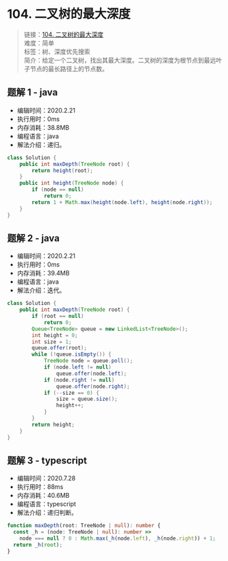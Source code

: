 # 104. 二叉树的最大深度

> 链接：[104. 二叉树的最大深度](https://leetcode-cn.com/problems/maximum-depth-of-binary-tree/)  
> 难度：简单  
> 标签：树、深度优先搜索  
> 简介：给定一个二叉树，找出其最大深度。二叉树的深度为根节点到最远叶子节点的最长路径上的节点数。

## 题解 1 - java

- 编辑时间：2020.2.21
- 执行用时：0ms
- 内存消耗：38.8MB
- 编程语言：java
- 解法介绍：递归。

```java
class Solution {
	public int maxDepth(TreeNode root) {
		return height(root);
	}
	public int height(TreeNode node) {
		if (node == null)
			return 0;
		return 1 + Math.max(height(node.left), height(node.right));
	}
}
```

## 题解 2 - java

- 编辑时间：2020.2.21
- 执行用时：0ms
- 内存消耗：39.4MB
- 编程语言：java
- 解法介绍：迭代。

```java
class Solution {
	public int maxDepth(TreeNode root) {
		if (root == null)
			return 0;
		Queue<TreeNode> queue = new LinkedList<TreeNode>();
		int height = 0;
		int size = 1;
		queue.offer(root);
		while (!queue.isEmpty()) {
			TreeNode node = queue.poll();
			if (node.left != null)
				queue.offer(node.left);
			if (node.right != null)
				queue.offer(node.right);
			if (--size == 0) {
				size = queue.size();
				height++;
			}
		}
		return height;
	}
}
```

## 题解 3 - typescript

- 编辑时间：2020.7.28
- 执行用时：88ms
- 内存消耗：40.6MB
- 编程语言：typescript
- 解法介绍：递归判断。

```typescript
function maxDepth(root: TreeNode | null): number {
  const _h = (node: TreeNode | null): number =>
    node === null ? 0 : Math.max(_h(node.left), _h(node.right)) + 1;
  return _h(root);
}
```
